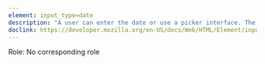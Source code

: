 ```yaml
---
element: input_type=date
description: "A user can enter the date or use a picker interface. The resulting value includes the year, month, and day, but not the time"
doclink: https://developer.mozilla.org/en-US/docs/Web/HTML/Element/input/date
---
```


<p>Role: No corresponding role </p>
